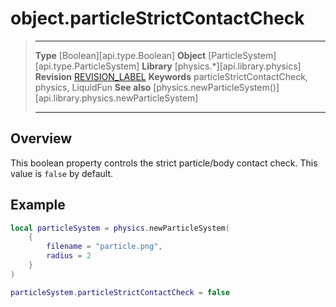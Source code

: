 # object.particleStrictContactCheck

> --------------------- ------------------------------------------------------------------------------------------
> __Type__              [Boolean][api.type.Boolean]
> __Object__            [ParticleSystem][api.type.ParticleSystem]
> __Library__           [physics.*][api.library.physics]
> __Revision__          [REVISION_LABEL](REVISION_URL)
> __Keywords__          particleStrictContactCheck, physics, LiquidFun
> __See also__          [physics.newParticleSystem()][api.library.physics.newParticleSystem]
> --------------------- ------------------------------------------------------------------------------------------


## Overview

This boolean property controls the strict particle/body contact check. This value is `false` by default.


## Example

``````lua
local particleSystem = physics.newParticleSystem(
	{
		filename = "particle.png",
		radius = 2
	}
)

particleSystem.particleStrictContactCheck = false
``````
